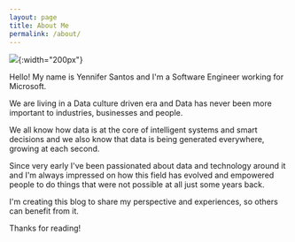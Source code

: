 ```yaml
---
layout: page
title: About Me
permalink: /about/
---
```


![]({{site.baseurl}}/assets/images/Me.jpg){:width="200px"}

Hello! My name is Yennifer Santos and I'm a Software Engineer working for Microsoft.

We are living in a Data culture driven era and Data has never been more important to industries, businesses and people.

We all know how data is at the core of intelligent systems and smart decisions and we also know that data is being generated everywhere, growing at each second.

Since very early I've been passionated about data and technology around it and I'm always impressed on how this field has evolved and empowered people to do things that were not possible at all just some years back.

I'm creating this blog to share my perspective and experiences, so others can benefit from it.

Thanks for reading!